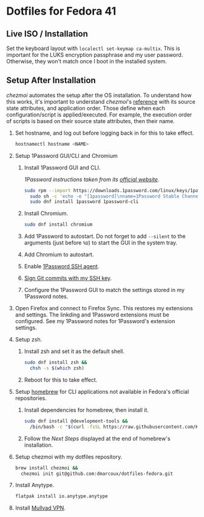 # Dotfiles for Fedora 41

## Live ISO / Installation

Set the keyboard layout with `localectl set-keymap ca-multix`. This is
important for the LUKS encryption passphrase and my user password. Otherwise,
they won't match once I boot in the installed system.

## Setup After Installation

*chezmoi* automates the setup after the OS installation. To understand how this
works, it's important to understand *chezmoi*'s
[reference](https://www.chezmoi.io/reference/) with its source state attributes,
and application order. Those define when each configuration/script is
applied/executed. For example, the execution order of scripts is based on their
source state attributes, then their name.

1. Set hostname, and log out before logging back in for this to take effect.

   ```bash
   hostnamectl hostname <NAME>
   ```

2. Setup 1Password GUI/CLI and Chromium

   1. Install 1Password GUI and CLI.

      _1Password instructions taken from its [official website](https://support.1password.com/install-linux/)._

      ```bash
      sudo rpm --import https://downloads.1password.com/linux/keys/1password.asc &&
        sudo sh -c 'echo -e "[1password]\nname=1Password Stable Channel\nbaseurl=https://downloads.1password.com/linux/rpm/stable/\$basearch\nenabled=1\ngpgcheck=1\nrepo_gpgcheck=1\ngpgkey=\"https://downloads.1password.com/linux/keys/1password.asc\"" > /etc/yum.repos.d/1password.repo'a &&
        sudo dnf install 1password 1password-cli
      ```

   2. Install Chromium.

      ```bash
      sudo dnf install chromium
      ```

   3. Add 1Password to autostart. Do not forget to add `--silent` to the
      arguments (just before `%U`) to start the GUI in the system tray.

   4. Add Chromium to autostart.

   5. Enable [1Password SSH agent](https://developer.1password.com/docs/ssh/get-started/#step-3-turn-on-the-1password-ssh-agent).

   6. [Sign Git commits with my SSH key](https://developer.1password.com/docs/ssh/git-commit-signing/).

   7. Configure the 1Password GUI to match the settings stored in my 1Password notes.

3. Open Firefox and connect to Firefox Sync. This restores my extensions and
   settings. The linkding and 1Password extensions must be configured. See my 1Password notes
   for 1Password's extension settings.

4. Setup zsh.

   1. Install zsh and set it as the default shell.

      ```bash
      sudo dnf install zsh &&
        chsh -s $(which zsh)
      ```

   2. Reboot for this to take effect.

5. Setup [homebrew](https://brew.sh/) for CLI applications not available in Fedora's official repositories.

   1. Install dependencies for homebrew, then install it.

      ```bash
      sudo dnf install @development-tools &&
        /bin/bash -c "$(curl -fsSL https://raw.githubusercontent.com/Homebrew/install/HEAD/install.sh)"
      ``` 

   2. Follow the _Next Steps_ displayed at the end of homebrew's installation.

6. Setup chezmoi with my dotfiles repository.

   ```bash
   brew install chezmoi &&
     chezmoi init git@github.com:dmarcoux/dotfiles-fedora.git
   ```

7. Install Anytype.

   ```bash
   flatpak install io.anytype.anytype
   ```

8. Install [Mullvad VPN](https://mullvad.net/en/download/vpn/linux).
